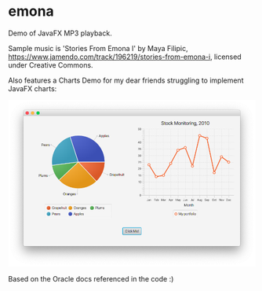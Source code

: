 # emona
Demo of JavaFX MP3 playback.

Sample music is 'Stories From Emona I' by Maya Filipic, https://www.jamendo.com/track/196219/stories-from-emona-i, licensed under Creative Commons.

Also features a Charts Demo for my dear friends struggling to implement JavaFX charts:

![Charts Demo](docs/ChartsDemo.png)

Based on the Oracle docs referenced in the code :)
